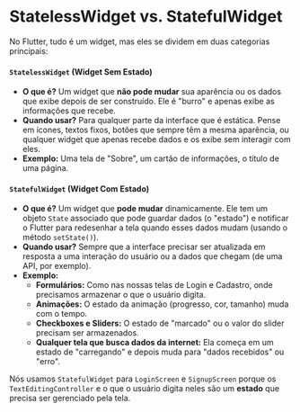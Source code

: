 # StatelessWidget vs. StatefulWidget

No Flutter, tudo é um widget, mas eles se dividem em duas categorias principais:

#### `StatelessWidget` (Widget Sem Estado)

- **O que é?** Um widget que **não pode mudar** sua aparência ou os dados que exibe depois de ser construído. Ele é "burro" e apenas exibe as informações que recebe.
- **Quando usar?** Para qualquer parte da interface que é estática. Pense em ícones, textos fixos, botões que sempre têm a mesma aparência, ou qualquer widget que apenas recebe dados e os exibe sem interagir com eles.
- **Exemplo:** Uma tela de "Sobre", um cartão de informações, o título de uma página.

#### `StatefulWidget` (Widget Com Estado)

- **O que é?** Um widget que **pode mudar** dinamicamente. Ele tem um objeto `State` associado que pode guardar dados (o "estado") e notificar o Flutter para redesenhar a tela quando esses dados mudam (usando o método `setState()`).
- **Quando usar?** Sempre que a interface precisar ser atualizada em resposta a uma interação do usuário ou a dados que chegam (de uma API, por exemplo).
- **Exemplo:**
    - **Formulários:** Como nas nossas telas de Login e Cadastro, onde precisamos armazenar o que o usuário digita.
    - **Animações:** O estado da animação (progresso, cor, tamanho) muda com o tempo.
    - **Checkboxes e Sliders:** O estado de "marcado" ou o valor do slider precisam ser armazenados.
    - **Qualquer tela que busca dados da internet:** Ela começa em um estado de "carregando" e depois muda para "dados recebidos" ou "erro".

Nós usamos `StatefulWidget` para `LoginScreen` e `SignupScreen` porque os `TextEditingController` e o que o usuário digita neles são um **estado** que precisa ser gerenciado pela tela.
